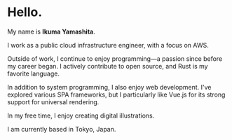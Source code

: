 <!-- markdownlint-disable MD026 -->

# Hello.

My name is **Ikuma Yamashita**.

I work as a public cloud infrastructure engineer, with a focus on AWS.

Outside of work, I continue to enjoy programming—a passion since before my career began. I actively contribute to open source, and Rust is my favorite language.

In addition to system programming, I also enjoy web development. I've explored various SPA frameworks, but I particularly like Vue.js for its strong support for universal rendering.

In my free time, I enjoy creating digital illustrations.

I am currently based in Tokyo, Japan.
